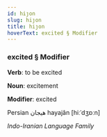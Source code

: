 ```yaml
---
id: hiȷon
slug: hiȷon
title: hiȷon
hoverText: excited § Modifier
---
```


### excited § Modifier

**Verb**: to be excited

**Noun**: excitement

**Modifier**: excited

Persian هیجان hayajân  [hiːˈdʒɒːn]

*Indo-Iranian Language Family*